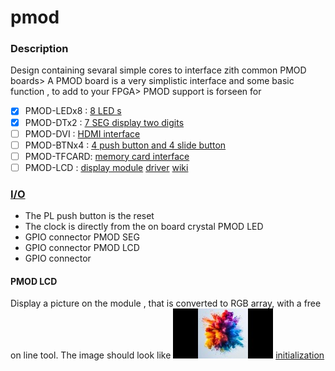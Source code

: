 # pmod

### Description
Design containing sevaral simple cores to interface zith common PMOD boards>
A PMOD board is a very simplistic interface and some basic function , to add to your FPGA>
PMOD support is forseen for
- [x] PMOD-LEDx8 : [8 LED s](https://wiki.sipeed.com/hardware/en/tang/tang-PMOD/FPGA_PMOD.html#PMOD_LEDx8)
- [x] PMOD-DTx2  : [7 SEG display two digits](https://wiki.sipeed.com/hardware/en/tang/tang-PMOD/FPGA_PMOD.html#PMOD_DTx2)
- [ ] PMOD-DVI   : [HDMI interface](https://wiki.sipeed.com/hardware/en/tang/tang-PMOD/FPGA_PMOD.html#PMOD_DVI)
- [ ] PMOD-BTNx4 : [4 push button and 4 slide button](https://wiki.sipeed.com/hardware/en/tang/tang-PMOD/FPGA_PMOD.html#PMOD_BTN4%2B4)
- [ ] PMOD-TFCARD: [memory card interface](https://wiki.sipeed.com/hardware/en/tang/tang-PMOD/FPGA_PMOD.html#PMOD_TF-CARD)
- [ ] PMOD-LCD   : [display module](https://www.tindie.com/products/johnnywu/pmod-lcd-096-expansion-board/)
 [driver](https://files.waveshare.com/upload/e/e2/ST7735S_V1.1_20111121.pdf)
 [wiki](https://www.waveshare.com/wiki/0.96inch_LCD_Module)

### [I/O](constraints)
- The PL push button is the reset
- The clock is directly from the on board crystal
PMOD LED
- GPIO connector
PMOD SEG
- GPIO connector
PMOD LCD
- GPIO connector


#### PMOD LCD
Display a picture on the module , that is converted to RGB array, with a free on line tool.
The image should look like
![colors](img/color.jpg)
[initialization](http://w8bh.net/avr/AvrTFT.pdf)